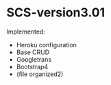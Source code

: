 # SCS-version3.01    

Implemented:  
+ Heroku configuration  
+ Base CRUD  
+ Googletrans  
+ Bootstrap4
+ (file organized2)